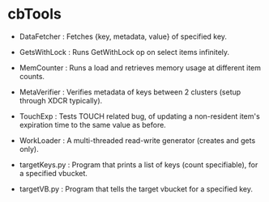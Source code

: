 cbTools
=======

- DataFetcher   :   Fetches {key, metadata, value} of specified key.
- GetsWithLock  :   Runs GetWithLock op on select items infinitely.
- MemCounter    :   Runs a load and retrieves memory usage at different item counts.
- MetaVerifier  :   Verifies metadata of keys between 2 clusters (setup through XDCR typically).
- TouchExp      :   Tests TOUCH related bug, of updating a non-resident item's expiration time
                    to the same value as before.
- WorkLoader    :   A multi-threaded read-write generator (creates and gets only).

- targetKeys.py :   Program that prints a list of keys (count specifiable), for a specified
                    vbucket.
- targetVB.py   :   Program that tells the target vbucket for a specified key.
